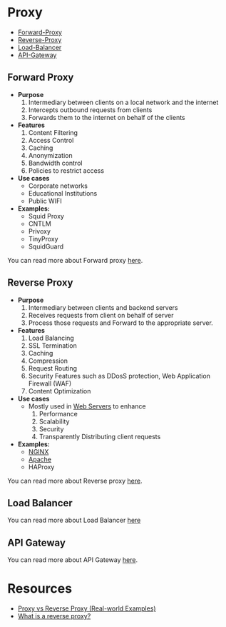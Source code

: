 # Proxy

- [Forward-Proxy](Forward-Proxy.md)
- [Reverse-Proxy](Reverse-Proxy.md)
- [Load-Balancer](Load-Balancer.md)
- [API-Gateway](API-Gateway.md)

## Forward Proxy

- **Purpose** 
	1. Intermediary between clients on a local network and the internet
	2. Intercepts outbound requests from clients
	3. Forwards them to the internet on behalf of the clients
- **Features**
	1. Content Filtering
	2. Access Control
	3. Caching
	4. Anonymization
	5. Bandwidth control
	6. Policies to restrict access
- **Use cases**
	- Corporate networks
	- Educational Institutions
	- Public WIFI
- **Examples:**
	- Squid Proxy
	- CNTLM
	- Privoxy
	- TinyProxy
	- SquidGuard

You can read more about Forward proxy [here](Forward-Proxy.md).

## Reverse Proxy

- **Purpose** 
	1. Intermediary between clients and backend servers
	2. Receives requests from client on behalf of server
	3. Process those requests and Forward to the appropriate server.
- **Features**
	1. Load Balancing
	2. SSL Termination
	3. Caching
	4. Compression
	5. Request Routing
	6. Security Features such as DDosS protection, Web Application Firewall (WAF)
	7. Content Optimization
- **Use cases**
	- Mostly used in [Web Servers](Web-Servers.md) to enhance
		1. Performance
		2. Scalability
		3. Security
		4. Transparently Distributing client requests
- **Examples:**
	- [NGINX](NGINX.md)
	- [Apache](Apache.md)
	- HAProxy

You can read more about Reverse proxy [here](Reverse-Proxy.md).

## Load Balancer

You can read more about Load Balancer [here](Load-Balancer.md)

## API Gateway
You can read more about API Gateway [here](API-Gateway.md).

# Resources

- [Proxy vs Reverse Proxy (Real-world Examples)](https://www.youtube.com/@ByteByteGo)
- [What is a reverse proxy?](https://www.cloudflare.com/learning/cdn/glossary/reverse-proxy/)